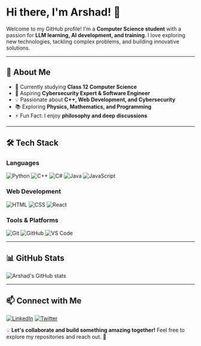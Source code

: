 # Hi there, I'm Arshad! 👋

Welcome to my GitHub profile! I'm a **Computer Science student** with a passion for **LLM learning, AI development, and training**. I love exploring new technologies, tackling complex problems, and building innovative solutions.

---

## 🚀 About Me

- 🔭 Currently studying **Class 12 Computer Science**
- 🎯 Aspiring **Cybersecurity Expert & Software Engineer**
- 💡 Passionate about **C++, Web Development, and Cybersecurity**
- 📚 Exploring **Physics, Mathematics, and Programming**
- ⚡ Fun Fact: I enjoy **philosophy and deep discussions**

---

## 🛠️ Tech Stack

### **Languages**
![Python](https://img.shields.io/badge/Python-3776AB?style=flat&logo=python&logoColor=white)
![C++](https://img.shields.io/badge/C++-00599C?style=flat&logo=c%2B%2B&logoColor=white)
![C#](https://img.shields.io/badge/C%23-239120?style=flat&logo=c-sharp&logoColor=white)
![Java](https://img.shields.io/badge/Java-007396?style=flat&logo=java&logoColor=white)
![JavaScript](https://img.shields.io/badge/JavaScript-F7DF1E?style=flat&logo=javascript&logoColor=black)

### **Web Development**
![HTML](https://img.shields.io/badge/HTML5-E34F26?style=flat&logo=html5&logoColor=white)
![CSS](https://img.shields.io/badge/CSS3-1572B6?style=flat&logo=css3&logoColor=white)
![React](https://img.shields.io/badge/React-61DAFB?style=flat&logo=react&logoColor=black)

### **Tools & Platforms**
![Git](https://img.shields.io/badge/Git-F05032?style=flat&logo=git&logoColor=white)
![GitHub](https://img.shields.io/badge/GitHub-181717?style=flat&logo=github&logoColor=white)
![VS Code](https://img.shields.io/badge/VS%20Code-007ACC?style=flat&logo=visual-studio-code&logoColor=white)

---

## 📊 GitHub Stats
![Arshad's GitHub stats](https://github-readme-stats.vercel.app/api?username=your-github-username&show_icons=true&theme=radical)

---

## 📫 Connect with Me
[![LinkedIn](https://img.shields.io/badge/LinkedIn-0077B5?style=flat&logo=linkedin&logoColor=white)](https://linkedin.com/in/your-linkedin)
[![Twitter](https://img.shields.io/badge/Twitter-1DA1F2?style=flat&logo=twitter&logoColor=white)](https://twitter.com/your-twitter)

💡 **Let's collaborate and build something amazing together!** Feel free to explore my repositories and reach out. 🚀
